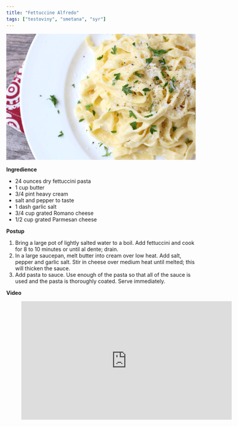 ```yaml
---
title: "Fettuccine Alfredo"
tags: ["testoviny", "smetana", "syr"]
---
```


![bananove livance](./images/Fettuccine-Alfredo-5.jpg)

**Ingredience**

- 24 ounces dry fettuccini pasta
- 1 cup butter
- 3/4 pint heavy cream
- salt and pepper to taste
- 1 dash garlic salt
- 3/4 cup grated Romano cheese
- 1/2 cup grated Parmesan cheese

**Postup**

1. Bring a large pot of lightly salted water to a boil. Add fettuccini and cook for 8 to 10 minutes or until al dente; drain.
2. In a large saucepan, melt butter into cream over low heat. Add salt, pepper and garlic salt. Stir in cheese over medium heat until melted; this will thicken the sauce.
3. Add pasta to sauce. Use enough of the pasta so that all of the sauce is used and the pasta is thoroughly coated. Serve immediately.

**Video**

<figure class="video_container">
  <iframe width="560" height="315" src="https://www.youtube.com/embed/BB6ZCkvg39k" frameborder="0" allow="accelerometer; autoplay; encrypted-media; gyroscope; picture-in-picture" allowfullscreen></iframe>
</figure>

